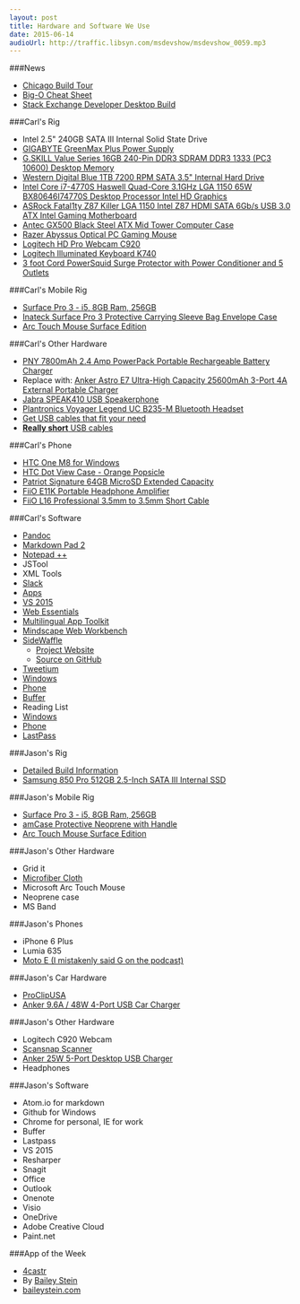 ```yaml
---
layout: post
title: Hardware and Software We Use
date: 2015-06-14
audioUrl: http://traffic.libsyn.com/msdevshow/msdevshow_0059.mp3
---
```


###News

 - [Chicago Build Tour](https://chicago.build15.com/)
 - [Big-O Cheat Sheet](http://bigocheatsheet.com/)
 - [Stack Exchange Developer Desktop Build](http://nickcraver.com/desktop-build/)

###Carl's Rig

 - Intel 2.5" 240GB SATA III Internal Solid State Drive
 - [GIGABYTE GreenMax Plus Power Supply](http://www.newegg.com/Product/Product.aspx?Item=N82E16817233012)
 - [G.SKILL Value Series 16GB 240-Pin DDR3 SDRAM DDR3 1333 (PC3 10600) Desktop Memory](http://www.newegg.com/Product/Product.aspx?Item=N82E16820231608)
 - [Western Digital Blue 1TB 7200 RPM SATA 3.5" Internal Hard Drive](http://www.newegg.com/Product/Product.aspx?Item=N82E16822236339)
 - [Intel Core i7-4770S Haswell Quad-Core 3.1GHz LGA 1150 65W BX80646I74770S Desktop Processor Intel HD Graphics](http://www.newegg.com/Product/Product.aspx?Item=N82E16819116902)
 - [ASRock Fatal1ty Z87 Killer LGA 1150 Intel Z87 HDMI SATA 6Gb/s USB 3.0 ATX Intel Gaming Motherboard](http://www.newegg.com/Product/Product.aspx?Item=N82E16813157460)
 - [Antec GX500 Black Steel ATX Mid Tower Computer Case](http://www.newegg.com/Product/Product.aspx?Item=N82E16811129191)
 - [Razer Abyssus Optical PC Gaming Mouse](http://www.amazon.com/gp/product/B002XLR0JI?tag=ytechie-20)
 - [Logitech HD Pro Webcam C920](http://www.amazon.com/gp/product/B006JH8T3S?tag=ytechie-20)
 - [Logitech Illuminated Keyboard K740](http://www.amazon.com/gp/product/B001F51G16?tag=ytechie-20)
 - [3 foot Cord PowerSquid Surge Protector with Power Conditioner and 5 Outlets](http://www.amazon.com/gp/product/B0055YB7IA?tag=ytechie-20)

###Carl's Mobile Rig

 - [Surface Pro 3 - i5, 8GB Ram, 256GB](http://www.microsoftstore.com/store/msusa/en_US/pdp/Surface-Pro-3/productID.300190600?WT.mc_id=sp3pdp-hero)
  - [Inateck Surface Pro 3 Protective Carrying Sleeve Bag Envelope Case](http://www.amazon.com/gp/product/B00P259LFS?tag=ytechie-20)
  - [Arc Touch Mouse Surface Edition](http://www.microsoftstore.com/store/msusa/en_US/pdp/Arc-Touch-Mouse-Surface-Edition/productID.286866800)

###Carl's Other Hardware

 - [PNY 7800mAh 2.4 Amp PowerPack Portable Rechargeable Battery Charger](http://www.amazon.com/gp/product/B00B7UKVHY?tag=ytechie-20)
  - Replace with: [Anker Astro E7 Ultra-High Capacity 25600mAh 3-Port 4A External Portable  Charger](http://www.amazon.com/dp/B00M3073L4/?tag=ytechie-20)
 - [Jabra SPEAK410 USB Speakerphone](http://www.amazon.com/Jabra-SPEAK410-Speakerphone-Skype-other/dp/B007SHJIO2/?tag=ytechie-20)
 - [Plantronics Voyager Legend UC B235-M Bluetooth Headset](http://www.amazon.com/Plantronics-Voyager-Legend-Bluetooth-Headset/dp/B009ZJ3MSY/?tag=ytechie-20)
 - [Get USB cables that fit your need](http://www.amazon.com/gp/product/B00N8VT4FK?tag=ytechie-20)
 - [**Really short** USB cables](http://www.amazon.com/gp/product/B00N8VT4FK?tag=ytechie-20)

###Carl's Phone

 - [HTC One M8 for Windows](http://www.amazon.com/gp/product/B00M7DFJ0O?tag=ytechie-20)
 - [HTC Dot View Case - Orange Popsicle](http://www.amazon.com/gp/product/B00J62637C?tag=ytechie-20)
 - [Patriot Signature 64GB MicroSD Extended Capacity](http://www.newegg.com/Product/Product.aspx?Item=N82E16820220814)
 - [FiiO E11K Portable Headphone Amplifier](http://www.amazon.com/gp/product/B00MFMW29I?tag=ytechie-20)
 - [FiiO L16 Professional 3.5mm to 3.5mm Short Cable](http://www.amazon.com/L16-Professional-3-5mm-Short-Cable/dp/B00KL7C10O/?tag=ytechie-20)

###Carl's Software

 - [Pandoc](http://pandoc.org/)
 - [Markdown Pad 2](http://markdownpad.com/)
 - [Notepad ++](https://notepad-plus-plus.org/)
  - JSTool
  - XML Tools
 - [Slack](https://slack.com/)
  - [Apps](https://windev.slack.com/apps)
 - [VS 2015](https://www.visualstudio.com/en-us/downloads/visual-studio-2015-downloads-vs.aspx)
  - [Web Essentials](https://visualstudiogallery.msdn.microsoft.com/ee6e6d8c-c837-41fb-886a-6b50ae2d06a2)
  - [Multilingual App Toolkit](https://visualstudiogallery.msdn.microsoft.com/5e2a913c-709c-44e6-8b90-a552eede1903?SRC=VSIDE)
  - [Mindscape Web Workbench](https://visualstudiogallery.msdn.microsoft.com/2b96d16a-c986-4501-8f97-8008f9db141a?SRC=VSIDE)
  - [SideWaffle](https://visualstudiogallery.msdn.microsoft.com/a16c2d07-b2e1-4a25-87d9-194f04e7a698?SRC=VSIDE)
     - [Project Website](http://sidewaffle.com/)
     - [Source on GitHub](https://github.com/ligershark/side-waffle)
 - [Tweetium](http://tweetiumapp.com/)
  - [Windows](http://apps.microsoft.com/windows/en-us/app/tweetium/4071d364-44bf-47ce-9eb7-d527e6f182a2)
  - [Phone](https://www.windowsphone.com/s?appid=8f328427-666d-4b6d-8a58-042ff6a17e41)
 - [Buffer](https://buffer.com/app)
 - Reading List
  - [Windows](http://apps.microsoft.com/windows/en-us/app/windows-reading-list/98bc0b52-5e5c-4097-b58e-e8e859e1829f)
  - [Phone](https://www.windowsphone.com/s?appid=cb040d8c-f740-4393-9f59-431fa920b90a)
 - [LastPass](https://lastpass.com/)

###Jason's Rig

 - [Detailed Build Information](http://www.ytechie.com/2013/03/my-ivy-bridge-i7-build/)
 - [Samsung 850 Pro 512GB 2.5-Inch SATA III Internal SSD](http://www.amazon.com/gp/product/B00LF10KTO/?tag=ytechie-20)

###Jason's Mobile Rig

- [Surface Pro 3 - i5, 8GB Ram, 256GB](http://www.microsoftstore.com/store/msusa/en_US/pdp/Surface-Pro-3/productID.300190600?WT.mc_id=sp3pdp-hero)
 - [amCase Protective Neoprene with Handle](http://www.amazon.com/gp/product/B00DUN2PBQ/?tag=ytechie-20)
 - [Arc Touch Mouse Surface Edition](http://www.microsoftstore.com/store/msusa/en_US/pdp/Arc-Touch-Mouse-Surface-Edition/productID.286866800)


###Jason's Other Hardware

 - Grid it
 - [Microfiber Cloth](http://www.amazon.com/Microfiber-Cleaning-Cloth-Color-1-Count/dp/B00009PSZ2/?tag=ytechie-20)
 - Microsoft Arc Touch Mouse
 - Neoprene case
 - MS Band

###Jason's Phones
 - iPhone 6 Plus
 - Lumia 635
 - [Moto E (I mistakenly said G on the podcast)](http://www.amazon.com/gp/product/B00K0NRYF6/?tag=ytechie-20)

###Jason's Car Hardware

 - [ProClipUSA](http://www.proclipusa.com/)
 - [Anker 9.6A / 48W 4-Port USB Car Charger](http://www.amazon.com/gp/product/B00SSMRB9A/?tag=ytechie-20)

###Jason's Other Hardware

 - Logitech C920 Webcam
 - [Scansnap Scanner](http://www.amazon.com/Fujitsu-ScanSnap-iX500-Scanner-PA03656-B005/dp/B00ATZ9QMO/?tag=ytechie-20)
 - [Anker 25W 5-Port Desktop USB Charger](http://www.amazon.com/gp/product/B00KBMRNQG/?tag=ytechie-20)
 - Headphones

###Jason's Software

 - Atom.io for markdown
 - Github for Windows
 - Chrome for personal, IE for work
 - Buffer
 - Lastpass
 - VS 2015
  - Resharper
 - Snagit
 - Office
 - Outlook
 - Onenote
 - Visio
 - OneDrive
 - Adobe Creative Cloud
 - Paint.net

###App of the Week
 - [4castr](https://www.windowsphone.com/s?appid=bab2bc66-4fe6-43b7-bc63-e14902115875)
  - By [Bailey Stein](https://www.windowsphone.com/s?appid=bab2bc66-4fe6-43b7-bc63-e14902115875)
  -   [baileystein.com](http://www.baileystein.com/)
